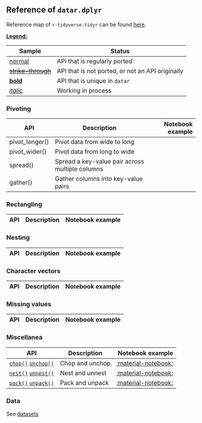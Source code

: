 <style>
.md-typeset__table {
   min-width: 100%;
}

.md-typeset table:not([class]) {
    display: table;
    max-width: 80%;
}
</style>

## Reference of `datar.dplyr`

Reference map of `r-tidyverse-tidyr` can be found [here][1].

<u>**Legend:**</u>

|Sample|Status|
|---|---|
|[normal]()|API that is regularly ported|
|<s>[strike-through]()</s>|API that is not ported, or not an API originally|
|[**bold**]()|API that is unique in `datar`|
|[_italic_]()|Working in process|

### Pivoting

|API|Description|Notebook example|
|---|---|---:|
|pivot_longer()|Pivot data from wide to long||
|pivot_wider()|Pivot data from long to wide||
|spread()|Spread a key-value pair across multiple columns||
|gather()|Gather columns into key-value pairs||

### Rectangling

|API|Description|Notebook example|
|---|---|---:|

### Nesting

|API|Description|Notebook example|
|---|---|---:|

### Character vectors

|API|Description|Notebook example|
|---|---|---:|

### Missing values

|API|Description|Notebook example|
|---|---|---:|

### Miscellanea

|API|Description|Notebook example|
|---|---|---:|
|[`chop()`][3] [`unchop()`][4]|Chop and unchop|[:material-notebook:][5]|
|[`nest()`][9] [`unnest()`][10]|Nest and unnest|[:material-notebook:][11]|
|[`pack()`][6] [`unpack()`][7]|Pack and unpack|[:material-notebook:][8]|

### Data

See [datasets][2]

[1]: https://tidyr.tidyverse.org/reference/index.html
[2]: ../datasets
[3]: ../../api/datar.tidyr.chop/#datar.tidyr.chop.chop
[4]: ../../api/datar.tidyr.chop/#datar.tidyr.chop.unchop
[5]: ../../notebooks/chop
[6]: ../../api/datar.tidyr.pack/#datar.tidyr.pack.pack
[7]: ../../api/datar.tidyr.pack/#datar.tidyr.pack.unpack
[8]: ../../notebooks/chop
[9]: ../../api/datar.tidyr.nest/#datar.tidyr.nest.nest
[10]: ../../api/datar.tidyr.nest/#datar.tidyr.nest.unnest
[11]: ../../notebooks/nest